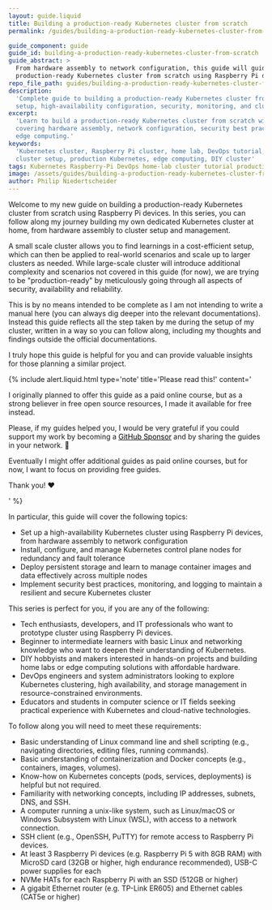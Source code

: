 ```yaml
---
layout: guide.liquid
title: Building a production-ready Kubernetes cluster from scratch
permalink: /guides/building-a-production-ready-kubernetes-cluster-from-scratch

guide_component: guide
guide_id: building-a-production-ready-kubernetes-cluster-from-scratch
guide_abstract: >
  From hardware assembly to network configuration, this guide will guide you through the process of building a
  production-ready Kubernetes cluster from scratch using Raspberry Pi devices.
repo_file_path: guides/building-a-production-ready-kubernetes-cluster-from-scratch/index.md
description:
  'Complete guide to building a production-ready Kubernetes cluster from scratch using Raspberry Pi. Covers hardware
  setup, high-availability configuration, security, monitoring, and cluster management.'
excerpt:
  'Learn to build a production-ready Kubernetes cluster from scratch with Raspberry Pi devices. Comprehensive tutorial
  covering hardware assembly, network configuration, security best practices, and cluster management for home labs and
  edge computing.'
keywords:
  'Kubernetes cluster, Raspberry Pi cluster, home lab, DevOps tutorial, container orchestration, high availability,
  cluster setup, production Kubernetes, edge computing, DIY cluster'
tags: Kubernetes Raspberry-Pi DevOps home-lab cluster tutorial production edge-computing
image: /assets/guides/building-a-production-ready-kubernetes-cluster-from-scratch/hardware-overview.webp
author: Philip Niedertscheider
---
```


Welcome to my new guide on building a production-ready Kubernetes cluster from scratch using Raspberry Pi devices. In
this series, you can follow along my journey building my own dedicated Kubernetes cluster at home, from hardware
assembly to cluster setup and management.

A small scale cluster allows you to find learnings in a cost-efficient setup, which can then be applied to real-world
scenarios and scale up to larger clusters as needed. While large-scale cluster will introduce additional complexity and
scenarios not covered in this guide (for now), we are trying to be "production-ready" by meticulously going through all
aspects of security, availability and reliability.

This is by no means intended to be complete as I am not intending to write a manual here (you can always dig deeper into
the relevant documentations). Instead this guide reflects all the step taken by me during the setup of my cluster,
written in a way so you can follow along, including my thoughts and findings outside the official documentations.

I truly hope this guide is helpful for you and can provide valuable insights for those planning a similar project.

{% include alert.liquid.html type='note' title='Please read this!' content='

  <p>I originally planned to offer this guide as a paid online course, but as a strong believer in free open source resources, I made it available for free instead.</p>
  <p>Please, if my guides helped you, I would be very grateful if you could support my work by becoming a <a href="https://github.com/sponsors/philprime" style="color: #000;">GitHub Sponsor</a> and by sharing the guides in your network. 🙏</p>
  <p>Eventually I might offer additional guides as paid online courses, but for now, I want to focus on providing free guides.</p>
  <p>Thank you! ❤️</p>
' %}

In particular, this guide will cover the following topics:

- Set up a high-availability Kubernetes cluster using Raspberry Pi devices, from hardware assembly to network
  configuration
- Install, configure, and manage Kubernetes control plane nodes for redundancy and fault tolerance
- Deploy persistent storage and learn to manage container images and data effectively across multiple nodes
- Implement security best practices, monitoring, and logging to maintain a resilient and secure Kubernetes cluster

This series is perfect for you, if you are any of the following:

- Tech enthusiasts, developers, and IT professionals who want to prototype cluster using Raspberry Pi devices.
- Beginner to intermediate learners with basic Linux and networking knowledge who want to deepen their understanding of
  Kubernetes.
- DIY hobbyists and makers interested in hands-on projects and building home labs or edge computing solutions with
  affordable hardware.
- DevOps engineers and system administrators looking to explore Kubernetes clustering, high availability, and storage
  management in resource-constrained environments.
- Educators and students in computer science or IT fields seeking practical experience with Kubernetes and cloud-native
  technologies.

To follow along you will need to meet these requirements:

- Basic understanding of Linux command line and shell scripting (e.g., navigating directories, editing files, running
  commands).
- Basic understanding of containerization and Docker concepts (e.g., containers, images, volumes).
- Know-how on Kubernetes concepts (pods, services, deployments) is helpful but not required.
- Familiarity with networking concepts, including IP addresses, subnets, DNS, and SSH.
- A computer running a unix-like system, such as Linux/macOS or Windows Subsystem with Linux (WSL), with access to a
  network connection.
- SSH client (e.g., OpenSSH, PuTTY) for remote access to Raspberry Pi devices.
- At least 3 Raspberry Pi devices (e.g. Raspberry Pi 5 with 8GB RAM) with MicroSD card (32GB or higher, high endurance
  recommended), USB-C power supplies for each
- NVMe HATs for each Raspberry Pi with an SSD (512GB or higher)
- A gigabit Ethernet router (e.g. TP-Link ER605) and Ethernet cables (CAT5e or higher)

